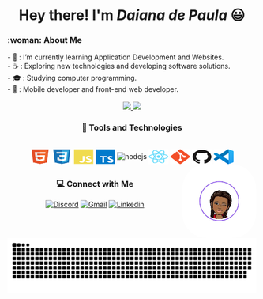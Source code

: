 <div>
  <h1 align="center">Hey there! I'm <i>Daiana de Paula</i> 😃️</h1>
 </div>
 
 <div>
   <h3> :woman: About Me </h3>
  - 🔭 : I’m currently learning Application Development and Websites. <br>
  - ☕ : Exploring new technologies and developing software solutions.<br>
  - 🎓 : Studying computer programming.<br>
  - 💼 : Mobile developer and front-end web developer.
 </div>
 
<br>
<div align="center">
  <a href="https://github.com/daianaadepaula">
    <img height="150em" src="https://github-readme-stats.vercel.app/api?username=daianaadepaula&count_private=true&include_all_commits=true&show_icons=true&theme=tokyonight&hide_border=false&show_owner=true"/>
    <img height="150em" src="https://github-readme-stats.vercel.app/api/top-langs/?username=daianaadepaula&theme=tokyonight&hide_border=false&&layout=compact"/>
  </a>
</div>

<h3 align="center"> 🔧 Tools and Technologies </h3>

<div align="center" valign="top"><br>
  <img align="center" alt="HTML" height="30" width="40" src="https://raw.githubusercontent.com/devicons/devicon/master/icons/html5/html5-original.svg">
  <img align="center" alt="CSS" height="30" width="40" src="https://raw.githubusercontent.com/devicons/devicon/master/icons/css3/css3-original.svg">
  <img align="center" alt="Js" height="30" width="40" src="https://raw.githubusercontent.com/devicons/devicon/master/icons/javascript/javascript-plain.svg">
  <img align="center" alt="Ts" height="30" width="40" src="https://raw.githubusercontent.com/devicons/devicon/master/icons/typescript/typescript-plain.svg">
  <img align="center" alt="nodejs" height="30" width="40" src="https://cdn.jsdelivr.net/gh/devicons/devicon/icons/nodejs/nodejs-original.svg">
  <img align="center" alt="React" height="30" width="40" src="https://raw.githubusercontent.com/devicons/devicon/master/icons/react/react-original.svg">
  <img align="center" alt="git" height="30" width="40" src="https://raw.githubusercontent.com/devicons/devicon/master/icons/git/git-original.svg">
  <img align="center" alt="github" height="30" width="40" src="https://raw.githubusercontent.com/devicons/devicon/master/icons/github/github-original.svg">
  <img align="center" alt="vscode" height="30" width="40" src="https://raw.githubusercontent.com/github/explore/80688e429a7d4ef2fca1e82350fe8e3517d3494d/topics/visual-studio-code/visual-studio-code.png" /></a>
   
  <img align="right"  height="150em" alt="animation daiana" style="border-radius:50px" src="/assets/daianaanimacaopiscadinha.png">
  
  ##
  
  <h3> 💻 Connect with Me </h3>

  <div align="center">
 <a href="https://discord.gg/daianapaula#8842" target="_blank"><img src="https://img.shields.io/badge/Discord-7289DA?style=for-the-badge&logo=discord&logoColor=white" target="_blank" alt="Discord"></a> 
  <a href = "mailto:daianaadepaula1@gmail.com"><img src="https://img.shields.io/badge/-Gmail-%23333?style=for-the-badge&logo=gmail&logoColor=white" target="_blank" alt="Gmail"></a>
  <a href="https://www.linkedin.com/in/daiana-de-paula-06aa88224/" target="_blank"><img src="https://img.shields.io/badge/-LinkedIn-%230077B5?style=for-the-badge&logo=linkedin&logoColor=white" target="_blank" alt="Linkedin"></a> 
  
</div>

<div align="center">
  
  ![snake gif](https://github.com/daianaadepaula/daianaadepaula/blob/output/github-contribution-grid-snake.svg)
  
</div>
  
  
